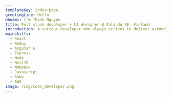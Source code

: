 ```yaml
---
templateKey: index-page
greetingLine: Hello
whoami: I'm Thanh Nguyen
title: Full stack developer • UI designer @ Zalando SE, Finland
introduction: A curious developer who always strives to deliver astonding result. Is an all-rounder capable of streamlining the whole proccess from design to working on a complex microservice stack on the cloud.
mainskills:
  - React
  - Redux
  - Angular 6
  - Express
  - Node
  - NestJS
  - Webpack
  - Javascript
  - Ruby
  - AWS
image: /img/coax_developer.png
---
```

